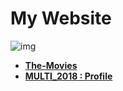 # My Website
![img](https://sg.fiverrcdn.com/photos/102214167/original/69a7bf0cc1edfdb6155e5a55cd25defc96c6f012.jpg?1506055165)
* **[The-Movies](https://napatkrup.github.io/The-Movies/)**
* **[MULTI_2018 : Profile](https://napatkrup.github.io/MULTI_2018/61070045/Lab-1/)**
